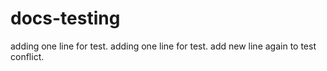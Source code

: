 # docs-testing
adding one line for test.
adding one line for test.
add new line again to test conflict.

